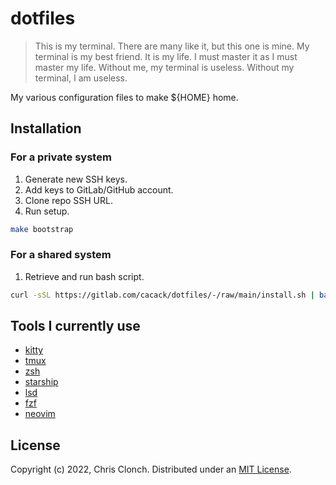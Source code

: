 # dotfiles

> This is my terminal. There are many like it, but this one is mine.
> My terminal is my best friend. It is my life. I must master it as I must master my life.
> Without me, my terminal is useless. Without my terminal, I am useless.

My various configuration files to make ${HOME} home.

## Installation

### For a private system

1. Generate new SSH keys.
1. Add keys to GitLab/GitHub account.
1. Clone repo SSH URL.
1. Run setup.

```sh
make bootstrap
```

### For a shared system

1. Retrieve and run bash script.

```sh
curl -sSL https://gitlab.com/cacack/dotfiles/-/raw/main/install.sh | bash --
```

## Tools I currently use

- [kitty](https://github.com/kovidgoyal/kitty)
- [tmux](https://github.com/tmux/tmux)
- [zsh](https://www.zsh.org/)
- [starship](https://github.com/starship/starship)
- [lsd](https://github.com/Peltoche/lsd)
- [fzf](https://github.com/junegunn/fzf)
- [neovim](https://neovim.io)

## License

Copyright (c) 2022, Chris Clonch. Distributed under an [MIT License][].

[mit license]: http://www.opensource.org/licenses/MIT
